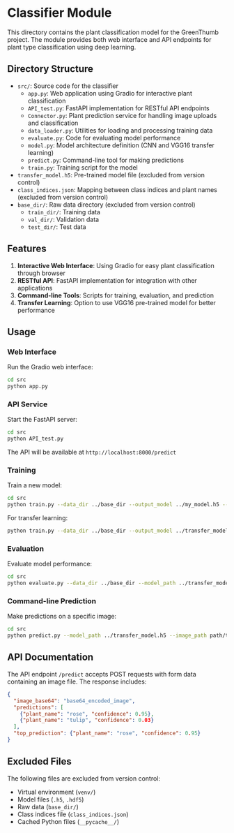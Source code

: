 # Classifier Module

This directory contains the plant classification model for the GreenThumb project. The module provides both web interface and API endpoints for plant type classification using deep learning.

## Directory Structure

- `src/`: Source code for the classifier
  - `app.py`: Web application using Gradio for interactive plant classification
  - `API_test.py`: FastAPI implementation for RESTful API endpoints
  - `Connector.py`: Plant prediction service for handling image uploads and classification
  - `data_loader.py`: Utilities for loading and processing training data
  - `evaluate.py`: Code for evaluating model performance
  - `model.py`: Model architecture definition (CNN and VGG16 transfer learning)
  - `predict.py`: Command-line tool for making predictions
  - `train.py`: Training script for the model
- `transfer_model.h5`: Pre-trained model file (excluded from version control)
- `class_indices.json`: Mapping between class indices and plant names (excluded from version control)
- `base_dir/`: Raw data directory (excluded from version control)
  - `train_dir/`: Training data
  - `val_dir/`: Validation data
  - `test_dir/`: Test data

## Features

1. **Interactive Web Interface**: Using Gradio for easy plant classification through browser
2. **RESTful API**: FastAPI implementation for integration with other applications
3. **Command-line Tools**: Scripts for training, evaluation, and prediction
4. **Transfer Learning**: Option to use VGG16 pre-trained model for better performance

## Usage

### Web Interface

Run the Gradio web interface:

```bash
cd src
python app.py
```

### API Service

Start the FastAPI server:

```bash
cd src
python API_test.py
```

The API will be available at `http://localhost:8000/predict`

### Training

Train a new model:

```bash
cd src
python train.py --data_dir ../base_dir --output_model ../my_model.h5 --epochs 20
```

For transfer learning:

```bash
python train.py --data_dir ../base_dir --output_model ../transfer_model.h5 --epochs 10 --transfer --trainable_blocks block5_conv
```

### Evaluation

Evaluate model performance:

```bash
cd src
python evaluate.py --data_dir ../base_dir --model_path ../transfer_model.h5
```

### Command-line Prediction

Make predictions on a specific image:

```bash
cd src
python predict.py --model_path ../transfer_model.h5 --image_path path/to/your/image.jpg
```

## API Documentation

The API endpoint `/predict` accepts POST requests with form data containing an image file. The response includes:

```json
{
  "image_base64": "base64_encoded_image",
  "predictions": [
    {"plant_name": "rose", "confidence": 0.95},
    {"plant_name": "tulip", "confidence": 0.03}
  ],
  "top_prediction": {"plant_name": "rose", "confidence": 0.95}
}
```

## Excluded Files

The following files are excluded from version control:
- Virtual environment (`venv/`)
- Model files (`.h5`, `.hdf5`)
- Raw data (`base_dir/`)
- Class indices file (`class_indices.json`)
- Cached Python files (`__pycache__/`)